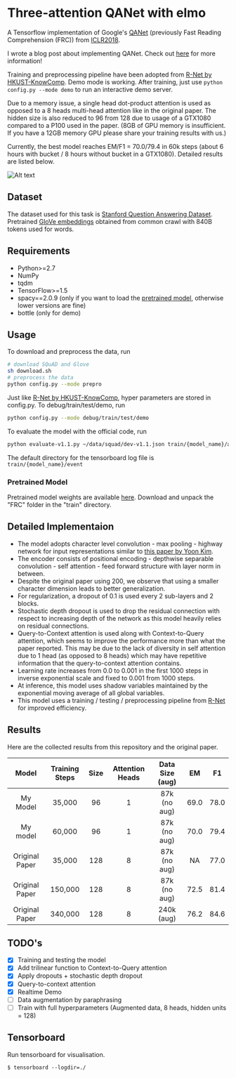 # Three-attention QANet with elmo
A Tensorflow implementation of Google's [QANet](https://openreview.net/pdf?id=B14TlG-RW) (previously Fast Reading Comprehension (FRC)) from [ICLR2018](https://openreview.net/forum?id=B14TlG-RW).

I wrote a blog post about implementing QANet. Check out [here](https://medium.com/@minsangkim/implementing-question-answering-networks-with-cnns-5ae5f08e312b) for more information!

Training and preprocessing pipeline have been adopted from [R-Net by HKUST-KnowComp](https://github.com/HKUST-KnowComp/R-Net). Demo mode is working. After training, just use `python config.py --mode demo` to run an interactive demo server.

Due to a memory issue, a single head dot-product attention is used as opposed to a 8 heads multi-head attention like in the original paper. The hidden size is also reduced to 96 from 128 due to usage of a GTX1080 compared to a P100 used in the paper. (8GB of GPU memory is insufficient. If you have a 12GB memory GPU please share your training results with us.)

Currently, the best model reaches EM/F1 = 70.0/79.4 in 60k steps (about 6 hours with bucket / 8 hours without bucket in a GTX1080). Detailed results are listed below.

![Alt text](/../master/screenshots/three_attention_with_elmo.png?raw=true "Network Outline")

## Dataset
The dataset used for this task is [Stanford Question Answering Dataset](https://rajpurkar.github.io/SQuAD-explorer/).
Pretrained [GloVe embeddings](https://nlp.stanford.edu/projects/glove/) obtained from common crawl with 840B tokens used for words.

## Requirements
  * Python>=2.7
  * NumPy
  * tqdm
  * TensorFlow>=1.5
  * spacy==2.0.9 (only if you want to load the [pretrained model](https://drive.google.com/open?id=1gJtcPBNuDr9_2LuP_4x_4VN6_5fQCdfB), otherwise lower versions are fine)
  * bottle (only for demo)

## Usage
To download and preprocess the data, run

```bash
# download SQuAD and Glove
sh download.sh
# preprocess the data
python config.py --mode prepro
```

Just like [R-Net by HKUST-KnowComp](https://github.com/HKUST-KnowComp/R-Net), hyper parameters are stored in config.py. To debug/train/test/demo, run

```bash
python config.py --mode debug/train/test/demo
```

To evaluate the model with the official code, run
```bash
python evaluate-v1.1.py ~/data/squad/dev-v1.1.json train/{model_name}/answer/answer.json
```

The default directory for the tensorboard log file is `train/{model_name}/event`

### Pretrained Model
Pretrained model weights are available [here](https://drive.google.com/open?id=1gJtcPBNuDr9_2LuP_4x_4VN6_5fQCdfB). Download and unpack the "FRC" folder in the "train" directory.

## Detailed Implementaion

  * The model adopts character level convolution - max pooling - highway network for input representations similar to [this paper by Yoon Kim](https://arxiv.org/pdf/1508.06615.pdf).
  * The encoder consists of positional encoding - depthwise separable convolution - self attention - feed forward structure with layer norm in between.
  * Despite the original paper using 200, we observe that using a smaller character dimension leads to better generalization.
  * For regularization, a dropout of 0.1 is used every 2 sub-layers and 2 blocks.
  * Stochastic depth dropout is used to drop the residual connection with respect to increasing depth of the network as this model heavily relies on residual connections.
  * Query-to-Context attention is used along with Context-to-Query attention, which seems to improve the performance more than what the paper reported. This may be due to the lack of diversity in self attention due to 1 head (as opposed to 8 heads) which may have repetitive information that the query-to-context attention contains.
  * Learning rate increases from 0.0 to 0.001 in the first 1000 steps in inverse exponential scale and fixed to 0.001 from 1000 steps.
  * At inference, this model uses shadow variables maintained by the exponential moving average of all global variables.
  * This model uses a training / testing / preprocessing pipeline from [R-Net](https://github.com/HKUST-KnowComp/R-Net) for improved efficiency.

## Results
Here are the collected results from this repository and the original paper.

|      Model     | Training Steps | Size | Attention Heads | Data Size (aug) |  EM  |  F1  |
|:--------------:|:--------------:|:----:|:---------------:|:---------------:|:----:|:----:|
|       My Model |     35,000     |  96  |        1        |   87k (no aug)  | 69.0 | 78.0 |
|       My model |     60,000     |  96  |        1        |   87k (no aug)  | 70.0 | 79.4 |
| Original Paper |     35,000     |  128 |        8        |   87k (no aug)  |  NA  | 77.0 |
| Original Paper |     150,000    |  128 |        8        |   87k (no aug)  | 72.5 | 81.4 |
| Original Paper |     340,000    |  128 |        8        |    240k (aug)   | 76.2 | 84.6 |

## TODO's
- [x] Training and testing the model
- [x] Add trilinear function to Context-to-Query attention
- [x] Apply dropouts + stochastic depth dropout
- [x] Query-to-context attention
- [x] Realtime Demo
- [ ] Data augmentation by paraphrasing
- [ ] Train with full hyperparameters (Augmented data, 8 heads, hidden units = 128)

## Tensorboard
Run tensorboard for visualisation.
```shell
$ tensorboard --logdir=./
```
